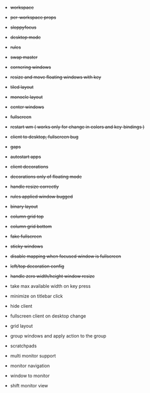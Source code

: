 * <strike>workspace</strike>
* <strike>per-workspace props</strike>
* <strike>sloppyfocus</strike>
* <strike>desktop mode</strike>
* <strike>rules</strike>
* <strike>swap master</strike>
* <strike>cornering windows</strike>
* <strike>resize and move floating windows with key</strike>
* <strike>tiled layout</strike>
* <strike>monocle layout</strike>
* <strike>center windows</strike>
* <strike>fullscreen</strike>
* <strike>restart wm ( works only for change in colors and key-bindings )</strike>
* <strike>client to desktop, fullscreen bug</strike>
* <strike>gaps</strike>
* <strike>autostart apps</strike>
* <strike>client decorations</strike>
* <strike>decorations only of floating mode</strike>
* <strike>handle resize correctly</strike>
* <strike>rules applied window bugged</strike>
* <strike>binary layout</strike>
* <strike>column grid top</strike>
* <strike>column grid bottom</strike>
* <strike>fake fullscreen</strike>
* <strike>sticky windows</strike>
* <strike>disable mapping when focused window is fullscreen</strike>
* <strike>left/top decoration config</strike>
* <strike>handle zero width/height window resize</strike>

* take max available width on key press
* minimize on titlebar click
* hide client
* fullscreen client on desktop change

* grid layout

* group windows and apply action to the group
* scratchpads
* multi monitor support
* monitor navigation
* window to monitor
* shift monitor view

